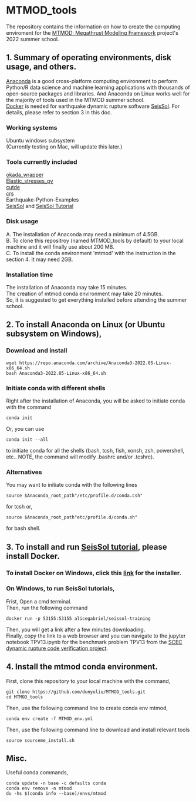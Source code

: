 # MTMOD_tools
The repository contains the information on how to create the computing enviroment for the [MTMOD: Megathrust Modeling Framework](https://sites.utexas.edu/mtmod/) project's 2022 summer school.

## 1. Summary of operating environments, disk usage, and others.
[Anaconda](https://www.anaconda.com/) is a good cross-platform computing environment to perform Python/R data science and machine learning applications with thousands of open-source packages and libraries. And Anaconda on Linux works well for the majority of tools used in the MTMOD summer school. <br/>
[Docker](https://www.docker.com/) is needed for earthquake dynamic rupture software [SeisSol](https://www.seissol.org/). For details, please refer to section 3 in this doc. <br/> 

### Working systems
Ubuntu windows subsystem <br/>
(Currently testing on Mac, will update this later.)

### Tools currently included
  [okada_wrapper](https://github.com/tbenthompson/okada_wrapper.git) <br />
  [Elastic_stresses_py](https://github.com/kmaterna/Elastic_stresses_py.git) <br />
  [cutde](https://github.com/tbenthompson/cutde.git) <br />
  [crs](https://github.com/dunyuliu/crs_mtmod) <br />
  Earthquake-Python-Examples <br/>
  [SeisSol](https://www.seissol.org/) and [SeisSol Tutorial](https://github.com/SeisSol/Training)
  
### Disk usage
A. The installation of Anaconda may need a minimum of 4.5GB. <br />
B. To clone this repositroy (named MTMOD_tools by default) to your local machine and it will finally use about 200 MB. <br />
C. To install the conda environment 'mtmod' with the instruction in the section 4. It may need 2GB. <br />

### Installation time
The installation of Anaconda may take 15 minutes. <br />
The creation of mtmod conda environment may take 20 minutes. <br />
So, it is suggested to get everything installed before attending the summer school.

## 2. To install Anaconda on Linux (or Ubuntu subsystem on Windows),
### Download and install
```
wget https://repo.anaconda.com/archive/Anaconda3-2022.05-Linux-x86_64.sh
bash Anaconda3-2022.05-Linux-x86_64.sh
```
### Initiate conda with different shells

Right after the installation of Anaconda, you will be asked to initiate conda with the command
```
conda init
```
Or, you can use 
```
conda init --all
```
to initiate conda for all the shells (bash, tcsh, fish, xonsh, zsh, powershell, etc.. NOTE, the command will modify .bashrc and/or .tcshrc). 

### Alternatives
You may want to initiate conda with the following lines
```
source $Anaconda_root_path"/etc/profile.d/conda.csh"
```
for tcsh or, 
```
source $Anaconda_root_path"etc/profile.d/conda.sh"
```
for bash shell.

## 3. To install and run [SeisSol tutorial](https://github.com/SeisSol/Training), please install Docker.
### To install Docker on Windows, click this [link](https://desktop.docker.com/win/main/amd64/Docker%20Desktop%20Installer.exe?utm_source=docker&utm_medium=webreferral&utm_campaign=dd-smartbutton&utm_location=module) for the installer. 
### On Windows, to run SeisSol tutorials,
Frist, Open a cmd terminal. <br/>
Then, run the following command
```
docker run -p 53155:53155 alicegabriel/seissol-training
```
Then, you will get a link after a few minutes downloading. <br/>
Finally, copy the link to a web browser and you can navigate to the jupyter notebook TPV13.ipynb for the benchmark problem TPV13 from the [SCEC dynamic rupture code verification project](https://strike.scec.org/cvws/tpv12_13docs.html).

## 4. Install the mtmod conda environment. 
First, clone this repository to your local machine with the command,
```
git clone https://github.com/dunyuliu/MTMOD_tools.git
cd MTMOD_tools
```
Then, use the following command line to create conda env mtmod,
```
conda env create -f MTMOD_env.yml
```
Then, use the following command line to download and install relevant tools
```
source sourceme_install.sh
```

## Misc.
Useful conda commands,
```
conda update -n base -c defaults conda
conda env remove -n mtmod
du -hs $(conda info --base)/envs/mtmod
```
